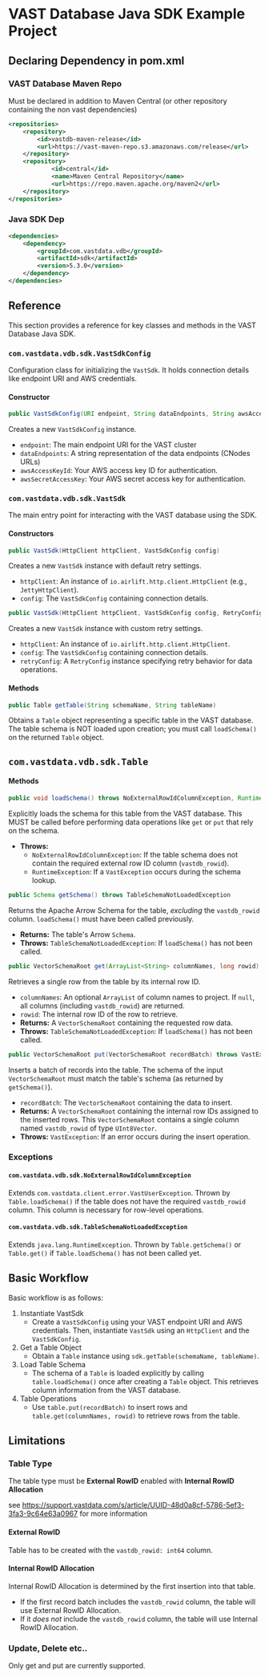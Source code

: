 # VAST Database Java SDK Example Project

## Declaring Dependency in pom.xml

### VAST Database Maven Repo

Must be declared in addition to Maven Central (or other repository containing the non vast dependencies)

```xml
<repositories>
	<repository>
	    <id>vastdb-maven-release</id>
		<url>https://vast-maven-repo.s3.amazonaws.com/release</url>
	</repository>
    <repository>
            <id>central</id>
            <name>Maven Central Repository</name>
            <url>https://repo.maven.apache.org/maven2</url>
    </repository>
</repositories>
```


### Java SDK Dep

```xml
<dependencies>
    <dependency>
        <groupId>com.vastdata.vdb</groupId>
        <artifactId>sdk</artifactId>
        <version>5.3.0</version>
    </dependency>
</dependencies>
```




## Reference

This section provides a reference for key classes and methods in the VAST Database Java SDK.

### `com.vastdata.vdb.sdk.VastSdkConfig`

Configuration class for initializing the `VastSdk`. It holds connection details like endpoint URI and AWS credentials.

#### Constructor

```java
public VastSdkConfig(URI endpoint, String dataEndpoints, String awsAccessKeyId, String awsSecretAccessKey)
```

Creates a new `VastSdkConfig` instance.

*   `endpoint`: The main endpoint URI for the VAST cluster
*   `dataEndpoints`: A string representation of the data endpoints (CNodes URLs)
*   `awsAccessKeyId`: Your AWS access key ID for authentication.
*   `awsSecretAccessKey`: Your AWS secret access key for authentication.


### `com.vastdata.vdb.sdk.VastSdk`

The main entry point for interacting with the VAST database using the SDK.

#### Constructors

```java
public VastSdk(HttpClient httpClient, VastSdkConfig config)
```

Creates a new `VastSdk` instance with default retry settings.

*   `httpClient`: An instance of `io.airlift.http.client.HttpClient` (e.g., `JettyHttpClient`).
*   `config`: The `VastSdkConfig` containing connection details.

```java
public VastSdk(HttpClient httpClient, VastSdkConfig config, RetryConfig retryConfig)
```

Creates a new `VastSdk` instance with custom retry settings.

*   `httpClient`: An instance of `io.airlift.http.client.HttpClient`.
*   `config`: The `VastSdkConfig` containing connection details.
*   `retryConfig`: A `RetryConfig` instance specifying retry behavior for data operations.

#### Methods

```java
public Table getTable(String schemaName, String tableName)
```

Obtains a `Table` object representing a specific table in the VAST database. The table schema is NOT loaded upon creation; you must call `loadSchema()` on the returned `Table` object.

## `com.vastdata.vdb.sdk.Table`

#### Methods

```java
public void loadSchema() throws NoExternalRowIdColumnException, RuntimeException
```

Explicitly loads the schema for this table from the VAST database. This MUST be called before performing data operations like `get` or `put` that rely on the schema.

*   **Throws:**
    *   `NoExternalRowIdColumnException`: If the table schema does not contain the required external row ID column (`vastdb_rowid`).
    *   `RuntimeException`: If a `VastException` occurs during the schema lookup.

```java
public Schema getSchema() throws TableSchemaNotLoadedException
```

Returns the Apache Arrow Schema for the table, *excluding* the `vastdb_rowid` column. `loadSchema()` must have been called previously.

*   **Returns:** The table's Arrow `Schema`.
*   **Throws:** `TableSchemaNotLoadedException`: If `loadSchema()` has not been called.

```java
public VectorSchemaRoot get(ArrayList<String> columnNames, long rowid) throws TableSchemaNotLoadedException
```

Retrieves a single row from the table by its internal row ID.

*   `columnNames`: An optional `ArrayList` of column names to project. If `null`, all columns (including `vastdb_rowid`) are returned.
*   `rowid`: The internal row ID of the row to retrieve.
*   **Returns:** A `VectorSchemaRoot` containing the requested row data.
*   **Throws:** `TableSchemaNotLoadedException`: If `loadSchema()` has not been called.

```java
public VectorSchemaRoot put(VectorSchemaRoot recordBatch) throws VastException
```

Inserts a batch of records into the table. The schema of the input `VectorSchemaRoot` must match the table's schema (as returned by `getSchema()`).

*   `recordBatch`: The `VectorSchemaRoot` containing the data to insert.
*   **Returns:** A `VectorSchemaRoot` containing the internal row IDs assigned to the inserted rows. This `VectorSchemaRoot` contains a single column named `vastdb_rowid` of type `UInt8Vector`.
*   **Throws:** `VastException`: If an error occurs during the insert operation.

### Exceptions

#### `com.vastdata.vdb.sdk.NoExternalRowIdColumnException`

Extends `com.vastdata.client.error.VastUserException`. Thrown by `Table.loadSchema()` if the table does not have the required `vastdb_rowid` column. This column is necessary for row-level operations.

#### `com.vastdata.vdb.sdk.TableSchemaNotLoadedException`

Extends `java.lang.RuntimeException`. Thrown by `Table.getSchema()` or `Table.get()` if `Table.loadSchema()` has not been called yet.

## Basic Workflow

Basic workflow is as follows:

1. Instantiate VastSdk
   - Create a `VastSdkConfig` using your VAST endpoint URI and AWS credentials. Then, instantiate `VastSdk` using an `HttpClient` and the `VastSdkConfig`.
2. Get a Table Object
	- Obtain a `Table` instance using `sdk.getTable(schemaName, tableName)`.
3. Load Table Schema
	- The schema of a `Table` is loaded explicitly by calling `table.loadSchema()` once after creating a `Table` object. This retrieves column information from the VAST database.
4. Table Operations
	- Use `table.put(recordBatch)` to insert rows and `table.get(columnNames, rowid)` to retrieve rows from the table.


## Limitations

### Table Type

The table type must be **External RowID** enabled with **Internal RowID Allocation**

see https://support.vastdata.com/s/article/UUID-48d0a8cf-5786-5ef3-3fa3-9c64e63a0967 for more information

#### External RowID

Table has to be created with the `vastdb_rowid: int64` column.

#### Internal RowID Allocation

Internal RowID Allocation is determined by the first insertion into that table.

*   If the first record batch includes the `vastdb_rowid` column, the table will use External RowID Allocation.
*   If it *does not* include the `vastdb_rowid` column, the table will use Internal RowID Allocation.

### Update, Delete etc..

Only get and put are currently supported.
